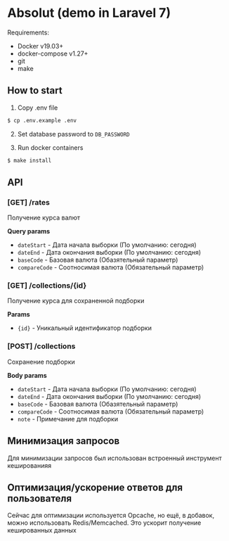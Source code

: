 # Absolut (demo in Laravel 7)

Requirements:
- Docker v19.03+
- docker-compose v1.27+
- git
- make

## How to start

1. Copy .env file
```bash
$ cp .env.example .env
```

2. Set database password to `DB_PASSWORD`

3. Run docker containers
```bash
$ make install
```

## API
### [GET] /rates
Получение курса валют

**Query params**
- `dateStart` - Дата начала выборки (По умолчанию: сегодня)
- `dateEnd` - Дата окончания выборки (По умолчанию: сегодня)
- `baseCode` - Базовая валюта (Обазятельный параметр)
- `compareCode` - Соотносимая валюта (Обязательный параметр)
  
### [GET] /collections/{id}
Получение курса для сохраненной подборки

**Params**
- `{id}` - Уникальный идентификатор подборки

### [POST] /collections
Сохранение подборки

**Body params**
- `dateStart` - Дата начала выборки (По умолчанию: сегодня)
- `dateEnd` - Дата окончания выборки (По умолчанию: сегодня)
- `baseCode` - Базовая валюта (Обазятельный параметр)
- `compareCode` - Соотносимая валюта (Обязательный параметр)
- `note` - Примечание для подборки


## Минимизация запросов
Для минимизации запросов был использован встроенный инструмент кешированияя

## Оптимизация/ускорение ответов для пользователя
Сейчас для оптимизации используется Opcache, но ещё, в добавок, можно использовать Redis/Memcached. 
Это ускорит получение кешированных данных
